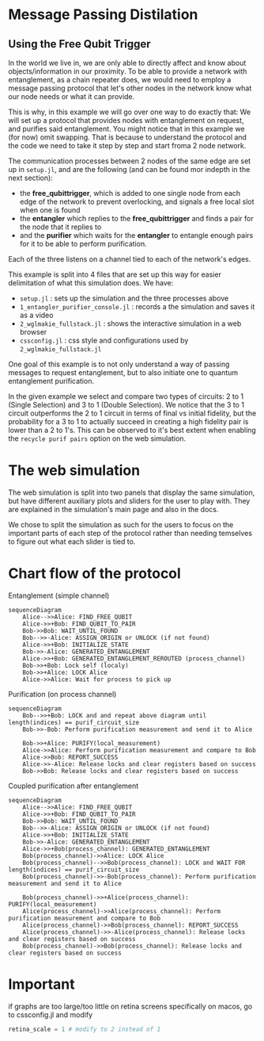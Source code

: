 # Message Passing Distilation

## Using the Free Qubit Trigger

In the world we live in, we are only able to directly affect and know about objects/information
in our proximity. To be able to provide a network with entanglement, as a chain repeater does, we would need to employ a message passing protocol that let's other nodes in the network know what our node needs or what it can provide.

This is why, in this example we will go over one way to do exactly that: We will set up a protocol that provides nodes with entanglement on request, and purifies said entanglement.
You might notice that in this example we (for now) omit swapping. That is because to understand the protocol and the code we need to take it step by step and start froma  2 node network.

The communication processes between 2 nodes of the same edge are set up in `setup.jl`, and are the following (and can be found mor indepth in the next section):

- the **free_qubittrigger**, which is added to one single node from each edge of the network to prevent overlocking, and signals a free local slot when one is found
- the **entangler** which replies to the **free_qubittrigger** and finds a pair for the node that it replies to
- and the **purifier** which waits for the **entangler** to entangle enough pairs for it to be able to perform purification.

Each of the three listens on a channel tied to each of the network's edges.

This example is split into 4 files that are set up this way for easier delimitation of
what this simulation does. We have:

- `setup.jl` : sets up the simulation and the three processes above
- `1_entangler_purifier_console.jl` : records a the simulation and saves it as a video
- `2_wglmakie_fullstack.jl` : shows the interactive simulation in a web browser
- `cssconfig.jl` : css style and configurations used by `2_wglmakie_fullstack.jl`

One goal of this example is to not only understand a way of passing messages to request entanglement, but to also initiate one to quantum entanglement purification. 

In the given example we select and compare two types of circuits: 2 to 1 (Single Selection)
and 3 to 1 (Double Selection). We notice that the 3 to 1 circuit outperforms the 2 to 1 circuit
in terms of final vs initial fidelity, but the probability for a 3 to 1 to actually succeed in creating a high fidelity pair is lower than a 2 to 1's. This can be observed to it's best extent when enabling the `recycle purif pairs` option on the web simulation.

# The web simulation

The web simulation is split into two panels that display the same simulation, but have different auxiliary plots and sliders for the user to play with. They are explained in the simulation's main page and also in the docs.

We chose to split the simulation as such for the users to focus on the important parts of each step of the protocol rather than needing temselves to figure out what each slider is tied to.

# Chart flow of the protocol

Entanglement (simple channel)

```mermaid
sequenceDiagram
    Alice-->>Alice: FIND_FREE_QUBIT
    Alice->>+Bob: FIND_QUBIT_TO_PAIR
    Bob->>Bob: WAIT_UNTIL_FOUND
    Bob-->>-Alice: ASSIGN_ORIGIN or UNLOCK (if not found)
    Alice->>+Bob: INITIALIZE_STATE
    Bob->>-Alice: GENERATED_ENTANGLEMENT
    Alice->>+Bob: GENERATED_ENTANGLEMENT_REROUTED (process_channel)
    Bob->>+Bob: Lock self (localy)
    Bob->>+Alice: LOCK Alice
    Alice->>Alice: Wait for process to pick up
```
Purification (on process channel)

```mermaid
sequenceDiagram
    Bob-->>+Bob: LOCK and and repeat above diagram until length(indices) == purif_circuit_size
    Bob->>-Bob: Perform purification measurement and send it to Alice

    Bob->>+Alice: PURIFY(local_measurement)
    Alice->>Alice: Perform purification measurement and compare to Bob
    Alice->>Bob: REPORT_SUCCESS
    Alice->>-Alice: Release locks and clear registers based on success
    Bob->>Bob: Release locks and clear registers based on success
```

Coupled purification after entanglement

```mermaid
sequenceDiagram
    Alice-->>Alice: FIND_FREE_QUBIT
    Alice->>+Bob: FIND_QUBIT_TO_PAIR
    Bob->>Bob: WAIT_UNTIL_FOUND
    Bob-->>-Alice: ASSIGN_ORIGIN or UNLOCK (if not found)
    Alice->>+Bob: INITIALIZE_STATE
    Bob->>-Alice: GENERATED_ENTANGLEMENT
    Alice->>+Bob(process_channel): GENERATED_ENTANGLEMENT
    Bob(process_channel)->>Alice: LOCK Alice
    Bob(process_channel)-->>Bob(process_channel): LOCK and WAIT FOR length(indices) == purif_circuit_size
    Bob(process_channel)->>-Bob(process_channel): Perform purification measurement and send it to Alice

    Bob(process_channel)->>+Alice(process_channel): PURIFY(local_measurement)
    Alice(process_channel)->>Alice(process_channel): Perform purification measurement and compare to Bob
    Alice(process_channel)->>Bob(process_channel): REPORT_SUCCESS
    Alice(process_channel)->>-Alice(process_channel): Release locks and clear registers based on success
    Bob(process_channel)->>Bob(process_channel): Release locks and clear registers based on success
```

# Important
if graphs are too large/too little on retina screens specifically on macos,
go to cssconfig.jl and modify
```julia
retina_scale = 1 # modify to 2 instead of 1
```
